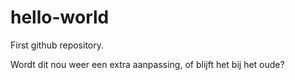 # hello-world
First github repository.

Wordt dit nou weer een extra aanpassing, of blijft het bij het oude?
